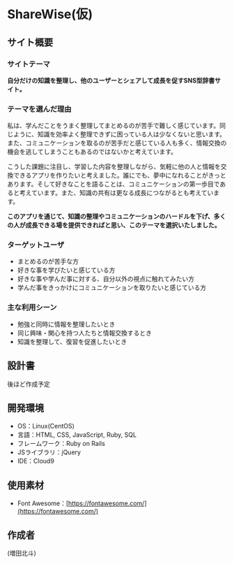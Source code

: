 # ShareWise(仮)

## サイト概要

### サイトテーマ
**自分だけの知識を整理し、他のユーザーとシェアして成長を促すSNS型辞書サイト。**

### テーマを選んだ理由
私は、学んだことをうまく整理してまとめるのが苦手で難しく感じています。同じように、知識を効率よく整理できずに困っている人は少なくないと思います。また、コミュニケーションを取るのが苦手だと感じている人も多く、情報交換の機会を逃してしまうこともあるのではないかと考えています。

こうした課題に注目し、学習した内容を整理しながら、気軽に他の人と情報を交換できるアプリを作りたいと考えました。誰にでも、夢中になれることがきっとあります。そして好きなことを語ることは、コミュニケーションの第一歩目であると考えています。また、知識の共有は更なる成長につながるとも考えています。

**このアプリを通じて、知識の整理やコミュニケーションのハードルを下げ、多くの人が成長できる場を提供できればと思い、このテーマを選択いたしました。**

### ターゲットユーザ
- まとめるのが苦手な方
- 好きな事を学びたいと感じている方
- 好きな事や学んだ事に対する、自分以外の視点に触れてみたい方
- 学んだ事をきっかけにコミュニケーションを取りたいと感じている方

### 主な利用シーン
- 勉強と同時に情報を整理したいとき
- 同じ興味・関心を持つ人たちと情報交換するとき
- 知識を整理して、復習を促進したいとき

## 設計書
後ほど作成予定

## 開発環境
- OS：Linux(CentOS)
- 言語：HTML, CSS, JavaScript, Ruby, SQL
- フレームワーク：Ruby on Rails
- JSライブラリ：jQuery
- IDE：Cloud9

## 使用素材
- Font Awesome：[https://fontawesome.com/](https://fontawesome.com/)

## 作成者
(増田北斗)
